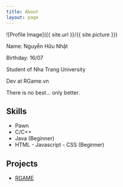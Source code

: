 ```yaml
---
title: About
layout: page
---
```

![Profile Image]({{ site.url }}/{{ site.picture }})

<p>Name: Nguyễn Hữu Nhật</p>
<p>Birthday: 16/07</p>
<p>Student of Nha Trang University</p>
<p>Dev at RGame.vn</p>

<p>There is no best… only better.</p>

<h2>Skills</h2>

<ul class="skill-list">
	<!--<li>HTML - Jade - Haml - Erb</li>
	<li>Responsive (Mobile First)</li>
	<li>CSS (Stylus, Sass, Less)</li>
	<li>Css Frameworks (Bootstrap, Foundation)</li>
	<li>Javascript (Design Patterns, Testes)</li>
	<li>NodeJS</li>
	<li>AngularJS - ReactJS</li>
	<li>Grunt - Gulp - Yeoman</li>
	<li>Git</li>
	<li>PHP</li>
	<li>Python</li>
	<li>MySQL - MongoDB</li>
	<li>Scrum and Kanban</li>
	<li>TDD e Continuous Integration</li>-->
	<li>Pawn</li>
	<li>C/C++ </li>
	<li>Java (Beginner)</li>
	<li>HTML - Javascript - CSS (Beginner)</li>
</ul>

<h2>Projects</h2>

<ul>
	<li><a href="https://github.com/GasmanDev/PAWNO/projects/1">RGAME</a></li>

</ul>
